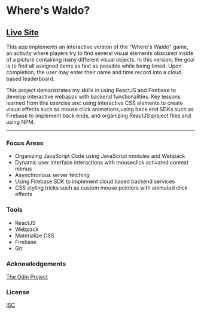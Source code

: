 # Where's Waldo? 
## [Live Site](https://jonro2955.github.io/odin_javascript_11_wheres_waldo/)

This app implements an interactive version of the "Where's Waldo" game, an activity where players try to find several visual elements obscured inside of a picture containing many different visual objects. In this version, the goal is to find all assigned items as fast as possible while being timed. Upon completion, the user may enter their name and time record into a cloud based leaderboard. 

This project demonstrates my skills in using ReactJS and Firebase to develop interactive webapps with backend functionalities. Key lessons learned from this exercise are: using interactive CSS elements to create visual effects such as mouse click animations,using back end SDKs such as Firebase to implement back ends, and organizing ReactJS project files and using NPM.   

<hr/>

### Focus Areas

- Organizing JavaScript Code using JavaScript modules and Webpack
- Dynamic user interface interactions with mouseclick activated context menus
- Asynchronous server fetching 
- Using Firebase SDK to implement cloud based backend services
- CSS styling tricks such as custom mouse pointers with animated click effects

### Tools

- ReactJS 
- Webpack
- Materialize CSS
- Firebase
- Git

### Acknowledgements

[The Odin Project](https://www.theodinproject.com/)

### License

[ISC](https://opensource.org/licenses/ISC)


